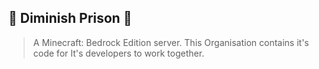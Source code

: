 ## 🎇 Diminish Prison 🎇

> A Minecraft: Bedrock Edition server.
This Organisation contains it's code for It's developers to work together.
